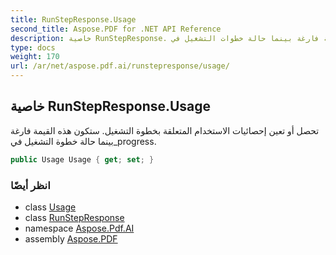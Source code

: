 ```yaml
---
title: RunStepResponse.Usage
second_title: Aspose.PDF for .NET API Reference
description: خاصية RunStepResponse. تحصل أو تعين إحصائيات الاستخدام المتعلقة بخطوة التشغيل. ستكون هذه القيمة فارغة بينما حالة خطوات التشغيل في_progress
type: docs
weight: 170
url: /ar/net/aspose.pdf.ai/runstepresponse/usage/
---
```

## خاصية RunStepResponse.Usage

تحصل أو تعين إحصائيات الاستخدام المتعلقة بخطوة التشغيل. ستكون هذه القيمة فارغة بينما حالة خطوة التشغيل في_progress.

```csharp
public Usage Usage { get; set; }
```

### انظر أيضًا

* class [Usage](../../usage/)
* class [RunStepResponse](../)
* namespace [Aspose.Pdf.AI](../../../aspose.pdf.ai/)
* assembly [Aspose.PDF](../../../)